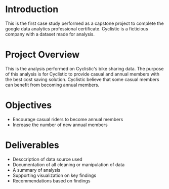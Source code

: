 # Introduction
This is the first case study performed as a capstone project to complete the google data analytics professional certificate. Cyclistic is a ficticious company with a dataset made for analysis.

# Project Overview
This is the analysis performed on Cyclistic's bike sharing data. The purpose of this analysis is for Cyclistic to provide casual and annual members with the best cost saving solution. Cyclistic believe that some casual members can benefit from becoming annual members.

# Objectives
* Encourage casual riders to become annual members
* Increase the number of new annual members

# Deliverables
* Desccription of data source used
* Documentation of all cleaning or manipulation of data
* A summary of analysis
* Supporting visualization on key findings
* Recommendations based on findings 
